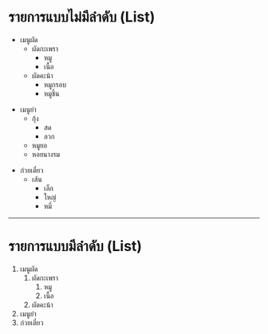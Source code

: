 # รายการแบบไม่มีลำดับ (List)

- เมนูผัด
    - ผัดกะเพรา
        - หมู
        - เนื้อ
    - ผัดคะน้า
        - หมูกรอบ
        - หมูชิ้น
* เมนูยำ
    * กุ้ง
        * สด
        * ลวก
    * หมูยอ
    * หอยนางรม
+ ก๋วยเตี๋ยว
    + เส้น
        + เล็ก
        + ใหญ่
        + หมี่
---
# รายการแบบมีลำดับ (List)
1. เมนูผัด
    1. ผัดกะเพรา
        1. หมู
        2. เนื้อ
    2. ผัดคะน้า
2. เมนูยำ
3. ก๋วยเตี๋ยว